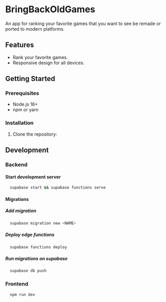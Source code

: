 # BringBackOldGames

An app for ranking your favorite games that you want to see be remade or ported to modern platforms.

## Features

- Rank your favorite games.
- Responsive design for all devices.

## Getting Started

### Prerequisites

- Node.js 16+
- npm or yarn

### Installation

1. Clone the repository:

## Development

### Backend

#### Start development server

```bash
  supabase start && supabase functions serve
```

#### Migrations

##### Add migration

```bash
  supabase migration new <NAME>
```

##### Deploy edge functions

```bash
  supabase functions deploy
```

##### Run migrations on supabase

```bash
  supabase db push
```

### Frontend

```bash
  npm run dev
```
